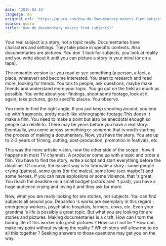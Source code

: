 ```yaml
---
date: '2015-04-15'
language: en
original_url: 'https://quora.com/How-do-documentary-makers-find-subjects/answer/Clément-Renaud'
source: quora
title: 'How do documentary makers find subjects?'
---
```


Your real subject is a story, not a topic really. Documentaries have
characters and settings. They take place in specific contexts. Also
documentaries are pictures. You don 't look for subjects, you look at
reality and you write about it until you can picture a story in your
mind (or on a tape). 
 
The romantic version is : you read or see something (a person, a fact, a
place, whatever) and become interested. You start to research and read
more, looking for trends. You talk to people, ask questions, maybe make
friends and understand more your topic. You go out on the field as much
as possible. You write about your findings, shoot some footage, look at
it again, take pictures, go to specific places. You observe. 
 
You need to find the right angle. If you just keep shooting around, you
end up with fragments, pretty much like ethnographic footage.This
doesn 't make a film. You need to make a point but also be anecdotal
enough so people can relate to. There may be years before you have a
real story. Eventually, you come across something or someone that is
worth starting the process of making a documentary. Now, you have the
story. You are up to 2-3 years of filming, cutting, post-production,
promotion in festivals, etc. 
 
This was the more artistic vision, now the other side of the scope : how
it happens in most TV channels. A producer come up with a topic and
order a film. You have to find the story, write a script and start
everything before the deadline. Of course, the easiest way is to
fabricate a story : some people crying (pathos), some guns (for the
males), some love (sex maybe?) and some heroes. If you can have
explosions or some violence, that 's great. You reach the deadline on a
small budget (actors aren 't paid), you have a huge audience crying and
loving it and they ask for more. 
 
Now, what you are really looking for are stories, not subjects. You can
find subjects all around you. Depardon 's works are exemplary in this
regard : emergency workers, psychiatric hospitals, farmers, cows, etc.
Even your grandma 's life is possibly a great topic. But what you are
looking for are stories and pictures. Making documentaries is a craft.
How can I turn the boring life of this worker into great pictures ? How
can I not lie ? How can make my point without twisting the reality ?
Which story will allow me to do all this together ? Seeking answers to
those questions may get you on the way.
